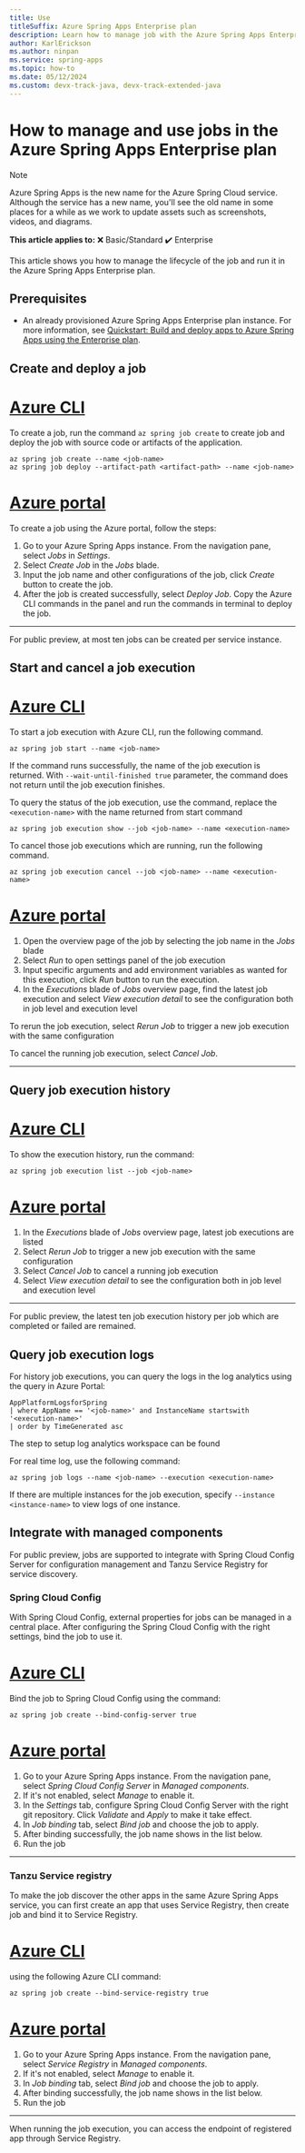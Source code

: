 ```yaml
---
title: Use 
titleSuffix: Azure Spring Apps Enterprise plan
description: Learn how to manage job with the Azure Spring Apps Enterprise plan.
author: KarlErickson
ms.author: ninpan
ms.service: spring-apps
ms.topic: how-to
ms.date: 05/12/2024
ms.custom: devx-track-java, devx-track-extended-java
---
```


# How to manage and use jobs in the Azure Spring Apps Enterprise plan

> [!NOTE]
> Azure Spring Apps is the new name for the Azure Spring Cloud service. Although the service has a new name, you'll see the old name in some places for a while as we work to update assets such as screenshots, videos, and diagrams.

**This article applies to:** ❌ Basic/Standard ✔️ Enterprise

This article shows you how to manage the lifecycle of the job and run it in the Azure Spring Apps Enterprise plan.

## Prerequisites

- An already provisioned Azure Spring Apps Enterprise plan instance. For more information, see [Quickstart: Build and deploy apps to Azure Spring Apps using the Enterprise plan](quickstart-deploy-apps-enterprise.md).

## Create and deploy a job

# [Azure CLI](#tab/azure-cli)

To create a job, run the command `az spring job create` to create job and deploy the job with source code or artifacts of the application.

```
az spring job create --name <job-name>
az spring job deploy --artifact-path <artifact-path> --name <job-name>
```

# [Azure portal](#tab/azure-portal)

To create a job using the Azure portal, follow the steps:

1. Go to your Azure Spring Apps instance. From the navigation pane, select *Jobs* in *Settings*.
1. Select *Create Job* in the *Jobs* blade.
1. Input the job name and other configurations of the job, click *Create* button to create the job.
1. After the job is created successfully, select *Deploy Job*. Copy the Azure CLI commands in the panel and run the commands in terminal to deploy the job. 

---

For public preview, at most ten jobs can be created per service instance.

## Start and cancel a job execution

# [Azure CLI](#tab/azure-cli)

To start a job execution with Azure CLI, run the following command.

```
az spring job start --name <job-name>
```

If the command runs successfully, the name of the job execution is returned. With `--wait-until-finished true` parameter, the command does not return until the job execution finishes.

To query the status of the job execution, use the command, replace the `<execution-name>` with the name returned from start command

```
az spring job execution show --job <job-name> --name <execution-name>
```

To cancel those job executions which are running, run the following command.

```
az spring job execution cancel --job <job-name> --name <execution-name>
```

# [Azure portal](#tab/azure-portal)

1. Open the overview page of the job by selecting the job name in the *Jobs* blade
1. Select *Run* to open settings panel of the job execution
1. Input specific arguments and add environment variables as wanted for this execution, click *Run* button to run the execution.
1. In the *Executions* blade of *Jobs* overview page, find the latest job execution and select *View execution detail* to see the configuration both in job level and execution level

To rerun the job execution, select *Rerun Job* to trigger a new job execution with the same configuration

To cancel the running job execution, select *Cancel Job*.

---

## Query job execution history

# [Azure CLI](#tab/azure-cli)

To show the execution history, run the command:

```
az spring job execution list --job <job-name>
```

# [Azure portal](#tab/azure-portal)

1. In the *Executions* blade of *Jobs* overview page, latest job executions are listed
1. Select *Rerun Job* to trigger a new job execution with the same configuration
1. Select *Cancel Job* to cancel a running job execution
1. Select *View execution detail* to see the configuration both in job level and execution level

---

For public preview, the latest ten job execution history per job which are completed or failed are remained.


## Query job execution logs

For history job executions, you can query the logs in the log analytics using the query in Azure Portal:

```
AppPlatformLogsforSpring
| where AppName == '<job-name>' and InstanceName startswith '<execution-name>'
| order by TimeGenerated asc
```

The step to setup log analytics workspace can be found

For real time log, use the following command:

```
az spring job logs --name <job-name> --execution <execution-name>
```

If there are multiple instances for the job execution, specify `--instance <instance-name>` to view logs of one instance.

## Integrate with managed components

For public preview, jobs are supported to integrate with Spring Cloud Config Server for configuration management and Tanzu Service Registry for service discovery.

### Spring Cloud Config

With Spring Cloud Config, external properties for jobs can be managed in a central place. After configuring the Spring Cloud Config with the right settings, bind the job to use it.

# [Azure CLI](#tab/azure-cli)

Bind the job to Spring Cloud Config using the command:

```
az spring job create --bind-config-server true
```

# [Azure portal](#tab/azure-portal)

1. Go to your Azure Spring Apps instance. From the navigation pane, select *Spring Cloud Config Server* in *Managed components*.
1. If it's not enabled, select *Manage* to enable it.
1. In the *Settings* tab, configure Spring Cloud Config Server with the right git repository. Click *Validate* and *Apply* to make it take effect.
1. In *Job binding* tab, select *Bind job* and choose the job to apply.
1. After binding successfully, the job name shows in the list below.
1. Run the job

---

### Tanzu Service registry

To make the job discover the other apps in the same Azure Spring Apps service, you can first create an app that uses Service Registry, then create job and bind it to Service Registry.

# [Azure CLI](#tab/azure-cli)

using the following Azure CLI command:

```
az spring job create --bind-service-registry true
```

# [Azure portal](#tab/azure-portal)

1. Go to your Azure Spring Apps instance. From the navigation pane, select *Service Registry* in *Managed components*.
1. If it's not enabled, select *Manage* to enable it.
1. In *Job binding* tab, select *Bind job* and choose the job to apply.
1. After binding successfully, the job name shows in the list below.
1. Run the job

---

When running the job execution, you can access the endpoint of registered app through Service Registry.

